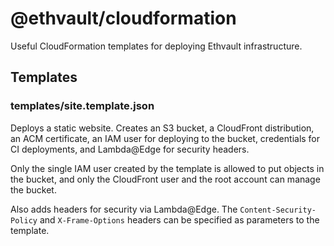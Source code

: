 # @ethvault/cloudformation

Useful CloudFormation templates for deploying Ethvault infrastructure.

## Templates

### templates/site.template.json

Deploys a static website. Creates an S3 bucket, a CloudFront distribution, an ACM certificate,
an IAM user for deploying to the bucket, credentials for CI deployments, and Lambda@Edge for security headers.

Only the single IAM user created by the template is allowed to put objects in the bucket, 
and only the CloudFront user and the root account can manage the bucket.

Also adds headers for security via Lambda@Edge. 
The `Content-Security-Policy` and `X-Frame-Options` headers can be specified as parameters to the template.